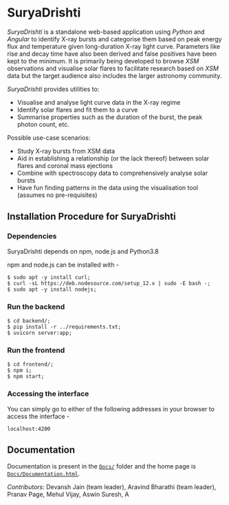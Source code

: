 # SuryaDrishti

_SuryaDrishti_ is a standalone web-based application using _Python_ and _Angular_ to identify X-ray bursts and categorise them based on peak energy flux and temperature given long-duration X-ray light curve. Parameters like rise and decay time have also been derived and false positives have been kept to the minimum. It is primarily being developed to browse _XSM_ observations and visualise solar flares to facilitate research based on _XSM_ data but the target audience also includes the larger astronomy community.

_SuryaDrishti_ provides utilities to:

- Visualise and analyse light curve data in the X-ray regime
- Identify solar flares and fit them to a curve
- Summarise properties such as the duration of the burst, the peak photon count, etc.

Possible use-case scenarios:

- Study X-ray bursts from XSM data
- Aid in establishing a relationship (or the lack thereof) between solar flares and coronal mass ejections
- Combine with spectroscopy data to comprehensively analyse solar bursts
- Have fun finding patterns in the data using the visualisation tool (assumes no pre-requisites)

## Installation Procedure for SuryaDrishti

### Dependencies

SuryaDrishti depends on npm, node.js and Python3.8

npm and node.js can be installed with -

```
$ sudo apt -y install curl;
$ curl -sL https://deb.nodesource.com/setup_12.x | sudo -E bash -;
$ sudo apt -y install nodejs;
```

### Run the backend

```
$ cd backend/;
$ pip install -r ../requirements.txt;
$ uvicorn server:app;
```

### Run the frontend

```
$ cd frontend/;
$ npm i;
$ npm start;
```

### Accessing the interface

You can simply go to either of the following addresses in your browser to access the interface -

```
localhost:4200
```

## Documentation

Documentation is present in the [```Docs/```](./Docs) folder and the home page is [```Docs/Documentation.html```](./Docs/Documentation.html).

*Contributors:* Devansh Jain (team leader), Aravind Bharathi (team leader), Pranav Page, Mehul Vijay, Aswin Suresh, A
